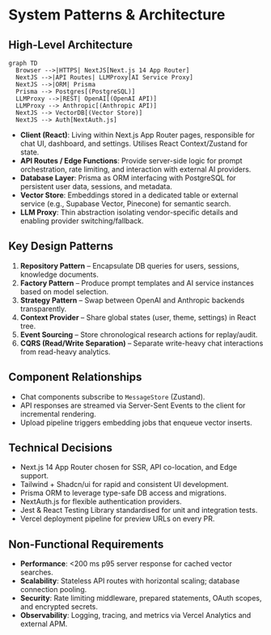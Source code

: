 # System Patterns & Architecture

## High-Level Architecture
```mermaid
graph TD
  Browser -->|HTTPS| NextJS[Next.js 14 App Router]
  NextJS -->|API Routes| LLMProxy[AI Service Proxy]
  NextJS -->|ORM| Prisma
  Prisma --> Postgres[(PostgreSQL)]
  LLMProxy -->|REST| OpenAI[(OpenAI API)]
  LLMProxy --> Anthropic[(Anthropic API)]
  NextJS --> VectorDB[(Vector Store)]
  NextJS --> Auth[NextAuth.js]
```

- **Client (React)**: Living within Next.js App Router pages, responsible for chat UI, dashboard, and settings. Utilises React Context/Zustand for state.
- **API Routes / Edge Functions**: Provide server-side logic for prompt orchestration, rate limiting, and interaction with external AI providers.
- **Database Layer**: Prisma as ORM interfacing with PostgreSQL for persistent user data, sessions, and metadata.
- **Vector Store**: Embeddings stored in a dedicated table or external service (e.g., Supabase Vector, Pinecone) for semantic search.
- **LLM Proxy**: Thin abstraction isolating vendor-specific details and enabling provider switching/fallback.

## Key Design Patterns
1. **Repository Pattern** – Encapsulate DB queries for users, sessions, knowledge documents.
2. **Factory Pattern** – Produce prompt templates and AI service instances based on model selection.
3. **Strategy Pattern** – Swap between OpenAI and Anthropic backends transparently.
4. **Context Provider** – Share global states (user, theme, settings) in React tree.
5. **Event Sourcing** – Store chronological research actions for replay/audit.
6. **CQRS (Read/Write Separation)** – Separate write-heavy chat interactions from read-heavy analytics.

## Component Relationships
- Chat components subscribe to `MessageStore` (Zustand).
- API responses are streamed via Server-Sent Events to the client for incremental rendering.
- Upload pipeline triggers embedding jobs that enqueue vector inserts.

## Technical Decisions
- Next.js 14 App Router chosen for SSR, API co-location, and Edge support.
- Tailwind + Shadcn/ui for rapid and consistent UI development.
- Prisma ORM to leverage type-safe DB access and migrations.
- NextAuth.js for flexible authentication providers.
- Jest & React Testing Library standardised for unit and integration tests.
- Vercel deployment pipeline for preview URLs on every PR.

## Non-Functional Requirements
- **Performance**: <200 ms p95 server response for cached vector searches.
- **Scalability**: Stateless API routes with horizontal scaling; database connection pooling.
- **Security**: Rate limiting middleware, prepared statements, OAuth scopes, and encrypted secrets.
- **Observability**: Logging, tracing, and metrics via Vercel Analytics and external APM. 